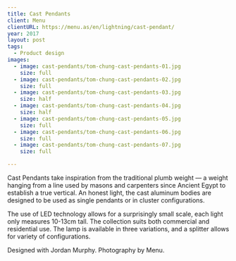 ```yaml
---
title: Cast Pendants
client: Menu
clientURL: https://menu.as/en/lightning/cast-pendant/
year: 2017
layout: post
tags:
  - Product design
images:
  - image: cast-pendants/tom-chung-cast-pendants-01.jpg
    size: full
  - image: cast-pendants/tom-chung-cast-pendants-02.jpg
    size: full
  - image: cast-pendants/tom-chung-cast-pendants-03.jpg
    size: half
  - image: cast-pendants/tom-chung-cast-pendants-04.jpg
    size: half
  - image: cast-pendants/tom-chung-cast-pendants-05.jpg
    size: full
  - image: cast-pendants/tom-chung-cast-pendants-06.jpg
    size: full
  - image: cast-pendants/tom-chung-cast-pendants-07.jpg
    size: full  

---
```


Cast Pendants take inspiration from the traditional plumb weight &#8212; a weight hanging from a line used by masons and carpenters since Ancient Egypt to establish a true vertical. An honest light, the cast aluminum bodies are designed to be used as single pendants or in cluster configurations.

The use of LED technology allows for a surprisingly small scale, each light only measures 10-13cm tall. The collection suits both commercial and residential use. The lamp is available in three variations, and a splitter allows for variety of configurations.

Designed with Jordan Murphy. Photography by Menu.
